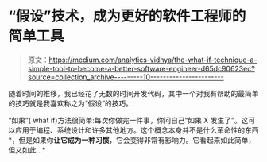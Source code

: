 # “假设”技术，成为更好的软件工程师的简单工具

> 原文：<https://medium.com/analytics-vidhya/the-what-if-technique-a-simple-tool-to-become-a-better-software-engineer-d65dc90623ec?source=collection_archive---------10----------------------->

随着时间的推移，我已经花了无数的时间开发代码，其中一个对我有帮助的最简单的技巧就是我喜欢称之为“假设”的技巧。

“如果”( what if)方法很简单:每次你做完一件事，你问自己“如果 X 发生了”。这可以应用于编程、系统设计和许多其他地方。这个概念本身并不是什么革命性的东西*，但是如果你**让它成为一种习惯**，它会变得非常有影响力。它看起来如此简单，但又如此…*